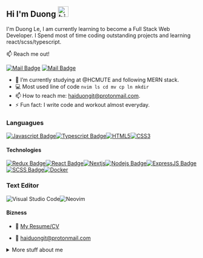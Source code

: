 ## Hi I'm Duong <img src="https://user-images.githubusercontent.com/1303154/88677602-1635ba80-d120-11ea-84d8-d263ba5fc3c0.gif" width="28px" alt="hi">

I'm Duong Le, I am currently learning to become a Full Stack Web Developer. I Spend most of time coding outstanding projects and learning react/scss/typescript.

:mailbox: Reach me out!

[![Mail Badge](https://img.shields.io/badge/-DuongLe-c0392b?style=flat&labelColor=c0392b&logo=gmail&logoColor=white)](mailto:songji2k@gmail.com)
[![Mail Badge](https://img.shields.io/badge/haiduongit-8B89CC?style=for-the-badge&logo=protonmail&logoColor=white)](mailto:haiduongit@protonmail.com)

<!-- TODO: Add last video link -->

- 🔭 I’m currently studying at @HCMUTE and following MERN stack.
- :computer: Most used line of code `nvim ls cd mv cp ln mkdir`
- 📫 How to reach me: haiduongit@protonmail.com.
- ⚡ Fun fact: I write code and workout almost everyday.

### Languagues

[![Javascript Badge](https://img.shields.io/badge/-Javascript-F0DB4F?style=for-the-badge&labelColor=black&logo=javascript&logoColor=F0DB4F)](#)[![Typescript Badge](https://img.shields.io/badge/-Typescript-007acc?style=for-the-badge&labelColor=black&logo=typescript&logoColor=007acc)](#)[![HTML5](https://img.shields.io/badge/html5-%23E34F26.svg?style=for-the-badge&logo=html5&logoColor=white)](#)[![CSS3](https://img.shields.io/badge/css3-%231572B6.svg?style=for-the-badge&logo=css3&logoColor=white)](#)

#### Technologies

<!-- TODO: Make technologies links takes you to repositories -->

[![Redux Badge](https://img.shields.io/badge/Redux-593D88?style=for-the-badge&logo=redux&logoColor=white)](#)[![React Badge](https://img.shields.io/badge/-React-61DBFB?style=for-the-badge&labelColor=black&logo=react&logoColor=61DBFB)](#)[![Nextjs](https://img.shields.io/badge/next.js-fff?style=for-the-badge&logo=nextdotjs&logoColor=000&labelColor=fff&color=000)](#)[![Nodejs Badge](https://img.shields.io/badge/-Nodejs-3C873A?style=for-the-badge&labelColor=black&logo=node.js&logoColor=3C873A)](#)[![ExpressJS Badge](https://img.shields.io/badge/Express.js-404D59?style=for-the-badge)](#)[![SCSS Badge](https://img.shields.io/badge/Scss-CC6699?style=for-the-badge&logo=sass&logoColor=white)](#)[![Docker](https://img.shields.io/badge/docker-%230db7ed.svg?style=for-the-badge&logo=docker&logoColor=white)](#)

### Text Editor

![Visual Studio Code](https://img.shields.io/badge/Visual%20Studio%20Code-0078d7.svg?style=for-the-badge&logo=visual-studio-code&logoColor=white)![Neovim](https://img.shields.io/badge/Neovim-43a047.svg?style=for-the-badge&logo=neovim&logoColor=43a047&labelColor=fff&color=43a047)

#### Bizness

- :paperclip: [My Resume/CV](https://github.com/nomorechokedboy/nomorechokedboy/blob/master/resumes/Resume-v1.0.pdf)

- :email: haiduongit@protonmail.com

<details>
<summary>
  More stuff about me
</summary>

<br >

#### Coding Stats

<!--START_SECTION:waka-->

```text
TypeScript   51 hrs 21 mins  ██████████████████████▓░░   90.24 %
SCSS         2 hrs 2 mins    █░░░░░░░░░░░░░░░░░░░░░░░░   03.60 %
JavaScript   1 hr 35 mins    ▓░░░░░░░░░░░░░░░░░░░░░░░░   02.80 %
JSON         1 hr 9 mins     ▓░░░░░░░░░░░░░░░░░░░░░░░░   02.05 %
Vue.js       10 mins         ░░░░░░░░░░░░░░░░░░░░░░░░░   00.31 %
Git Config   9 mins          ░░░░░░░░░░░░░░░░░░░░░░░░░   00.29 %
```

<!--END_SECTION:waka-->

</details>
